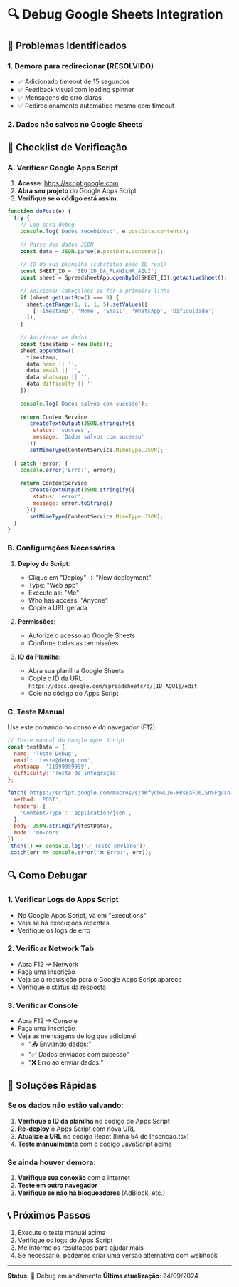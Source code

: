 # 🔍 Debug Google Sheets Integration

## 🚨 **Problemas Identificados**

### **1. Demora para redirecionar (RESOLVIDO)**
- ✅ Adicionado timeout de 15 segundos
- ✅ Feedback visual com loading spinner
- ✅ Mensagens de erro claras
- ✅ Redirecionamento automático mesmo com timeout

### **2. Dados não salvos no Google Sheets**

## 🔧 **Checklist de Verificação**

### **A. Verificar Google Apps Script**

1. **Acesse**: https://script.google.com
2. **Abra seu projeto** do Google Apps Script
3. **Verifique se o código está assim**:

```javascript
function doPost(e) {
  try {
    // Log para debug
    console.log('Dados recebidos:', e.postData.contents);
    
    // Parse dos dados JSON
    const data = JSON.parse(e.postData.contents);
    
    // ID da sua planilha (substitua pelo ID real)
    const SHEET_ID = 'SEU_ID_DA_PLANILHA_AQUI';
    const sheet = SpreadsheetApp.openById(SHEET_ID).getActiveSheet();
    
    // Adicionar cabeçalhos se for a primeira linha
    if (sheet.getLastRow() === 0) {
      sheet.getRange(1, 1, 1, 5).setValues([
        ['Timestamp', 'Nome', 'Email', 'WhatsApp', 'Dificuldade']
      ]);
    }
    
    // Adicionar os dados
    const timestamp = new Date();
    sheet.appendRow([
      timestamp,
      data.name || '',
      data.email || '',
      data.whatsapp || '',
      data.difficulty || ''
    ]);
    
    console.log('Dados salvos com sucesso');
    
    return ContentService
      .createTextOutput(JSON.stringify({
        status: 'success',
        message: 'Dados salvos com sucesso'
      }))
      .setMimeType(ContentService.MimeType.JSON);
      
  } catch (error) {
    console.error('Erro:', error);
    
    return ContentService
      .createTextOutput(JSON.stringify({
        status: 'error',
        message: error.toString()
      }))
      .setMimeType(ContentService.MimeType.JSON);
  }
}
```

### **B. Configurações Necessárias**

1. **Deploy do Script**:
   - Clique em "Deploy" → "New deployment"
   - Type: "Web app"
   - Execute as: "Me"
   - Who has access: "Anyone"
   - Copie a URL gerada

2. **Permissões**:
   - Autorize o acesso ao Google Sheets
   - Confirme todas as permissões

3. **ID da Planilha**:
   - Abra sua planilha Google Sheets
   - Copie o ID da URL: `https://docs.google.com/spreadsheets/d/[ID_AQUI]/edit`
   - Cole no código do Apps Script

### **C. Teste Manual**

Use este comando no console do navegador (F12):

```javascript
// Teste manual do Google Apps Script
const testData = {
  name: 'Teste Debug',
  email: 'teste@debug.com',
  whatsapp: '11999999999',
  difficulty: 'Teste de integração'
};

fetch('https://script.google.com/macros/s/AKfycbwL16-FRsEaFD6ISnSFgvso-oWTe9xskB9own2JzWBS2f-B8Jdxzxto9E3jMif7Dgp5/exec', {
  method: 'POST',
  headers: {
    'Content-Type': 'application/json',
  },
  body: JSON.stringify(testData),
  mode: 'no-cors'
})
.then(() => console.log('✅ Teste enviado'))
.catch(err => console.error('❌ Erro:', err));
```

## 🔍 **Como Debugar**

### **1. Verificar Logs do Apps Script**
- No Google Apps Script, vá em "Executions"
- Veja se há execuções recentes
- Verifique os logs de erro

### **2. Verificar Network Tab**
- Abra F12 → Network
- Faça uma inscrição
- Veja se a requisição para o Google Apps Script aparece
- Verifique o status da resposta

### **3. Verificar Console**
- Abra F12 → Console
- Faça uma inscrição
- Veja as mensagens de log que adicionei:
  - "📤 Enviando dados:"
  - "✅ Dados enviados com sucesso"
  - "❌ Erro ao enviar dados:"

## 🚀 **Soluções Rápidas**

### **Se os dados não estão salvando:**

1. **Verifique o ID da planilha** no código do Apps Script
2. **Re-deploy** o Apps Script com nova URL
3. **Atualize a URL** no código React (linha 54 do Inscricao.tsx)
4. **Teste manualmente** com o código JavaScript acima

### **Se ainda houver demora:**

1. **Verifique sua conexão** com a internet
2. **Teste em outro navegador**
3. **Verifique se não há bloqueadores** (AdBlock, etc.)

## 📞 **Próximos Passos**

1. Execute o teste manual acima
2. Verifique os logs do Apps Script
3. Me informe os resultados para ajudar mais
4. Se necessário, podemos criar uma versão alternativa com webhook

---

**Status**: 🔧 Debug em andamento
**Última atualização**: 24/09/2024
